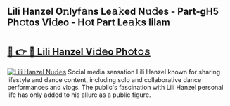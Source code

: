 ## Lili Hanzel O𝚗lyf𝚊ns Le𝚊𝚔ed N𝚞𝚍es - Part-gH5 Ph𝚘tos Vi𝚍eo - H𝚘t Part Le𝚊𝚔s IiIam

# <h2><a href="http://hfaezq.feru.top/?c=Lili+Hanzel">🔗 👉 🔴 Lili Hanzel Vi𝚍𝚎o Ph𝚘t𝚘𝚜</a></h2>

[![Lili Hanzel Nu𝚍𝚎s](https://i.imgur.com/0TWrTi3.gif)](http://hfaezq.feru.top/?c=Lili+Hanzel)
Social media sensation Lili Hanzel known for sharing lifestyle and dance content, including solo and collaborative dance performances and vlogs. The public's fascination with Lili Hanzel personal life has only added to his allure as a public figure. 

